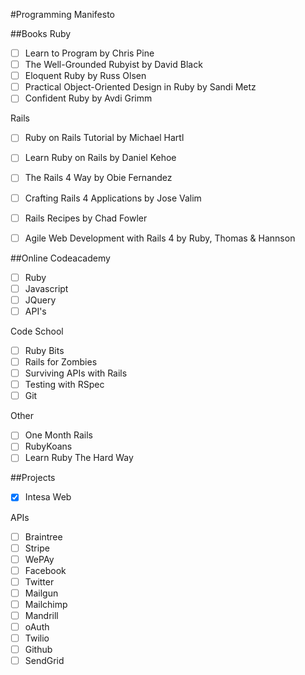 #Programming Manifesto

##Books
Ruby
- [ ] Learn to Program by Chris Pine
- [ ] The Well-Grounded Rubyist by David Black
- [ ] Eloquent Ruby by Russ Olsen
- [ ] Practical Object-Oriented Design in Ruby by Sandi Metz
- [ ] Confident Ruby by Avdi Grimm

Rails
- [ ] Ruby on Rails Tutorial by Michael Hartl
- [ ] Learn Ruby on Rails by Daniel Kehoe
- [ ] The Rails 4 Way by Obie Fernandez
- [ ] Crafting Rails 4 Applications by Jose Valim
- [ ] Rails Recipes by Chad Fowler
- [ ] Agile Web Development with Rails 4 by Ruby, Thomas & Hannson

 
##Online
Codeacademy
- [ ] Ruby
- [ ] Javascript
- [ ] JQuery
- [ ] API's

Code School
- [ ] Ruby Bits
- [ ] Rails for Zombies
- [ ] Surviving APIs with Rails
- [ ] Testing with RSpec
- [ ] Git

Other
- [ ] One Month Rails
- [ ] RubyKoans
- [ ] Learn Ruby The Hard Way

##Projects
- [x] Intesa Web


APIs
- [ ] Braintree
- [ ] Stripe
- [ ] WePAy
- [ ] Facebook
- [ ] Twitter
- [ ] Mailgun
- [ ] Mailchimp
- [ ] Mandrill
- [ ] oAuth
- [ ] Twilio
- [ ] Github
- [ ] SendGrid
